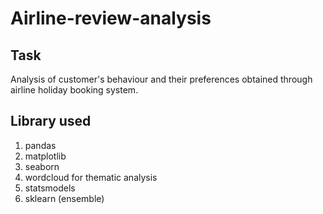# Airline-review-analysis

## Task
Analysis of customer's behaviour and their preferences obtained through airline holiday booking system. 

## Library used
1. pandas
2. matplotlib
3. seaborn
4. wordcloud for thematic analysis
5. statsmodels
6. sklearn (ensemble)
